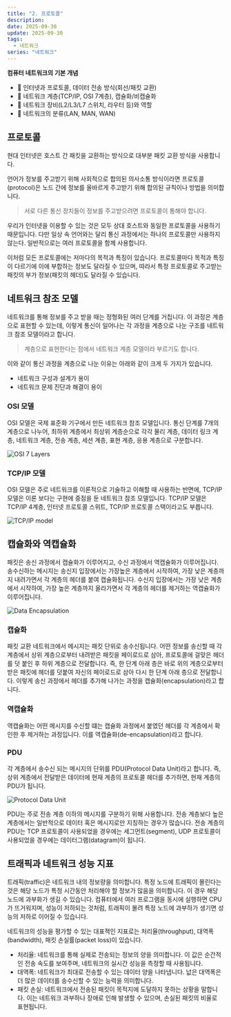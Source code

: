 ```yaml
---
title: "2. 프로토콜"
description:
date: 2025-09-30
update: 2025-09-30
tags:
  - 네트워크
series: "네트워크"
---
```


**컴퓨터 네트워크의 기본 개념**
- 📎 인터넷과 프로토콜, 데이터 전송 방식(회선/패킷 교환)
- 📎 네트워크 계층(TCP/IP, OSI 7계층), 캡슐화/비캡슐화
- 📎 네트워크 장비(L2/L3/L7 스위치, 라우터 등)와 역할
- 📎 네트워크의 분류(LAN, MAN, WAN)

## 프로토콜

현대 인터넷은 호스트 간 패킷을 교환하는 방식으로 대부분 패킷 교환 방식을 사용합니다.

언어가 정보를 주고받기 위해 사회적으로 합의된 의사소통 방식이라면 프로토콜(protocol)은
노드 간에 정보를 올바르게 주고받기 위해 합의된 규칙이나 방법을 의미합니다.

 > 서로 다른 통신 장치들이 정보를 주고받으려면 프로토콜이 통해야 합니다.

우리가 인터넷을 이용할 수 있는 것은 모두 상대 호스트와 동일한 프로토콜을 사용하기 때문입니다.
다만 일상 속 언어와는 달리 통신 과정에서는 하나의 프로토콜만 사용하지 않는다. 
일반적으로는 여러 프로토콜을 함께 사용합니다.

이처럼 모든 프로토콜에는 저마다의 목적과 특징이 있습니다.
프로토콜마다 목적과 특징이 다르기에 이에 부합하는 정보도 달라질 수 있으며, 
따라서 특정 프로토콜로 주고받는 패킷의 부가 정보(패킷의 헤더)도 달라질 수 있습니다.

## 네트워크 참조 모델

네트워크를 통해 정보를 주고 받을 때는 정형화된 여러 단계를 거칩니다. 
이 과정은 계층으로 표현할 수 있는데,
이렇게 통신이 일어나는 각 과정을 계층으로 나눈 구조를 네트워크 참조 모델이라고 합니다.

> 계층으로 표현한다는 점에서 네트워크 계층 모델이라 부르기도 합니다.

이와 같이 통신 과정을 계층으로 나눈 이유는 아래와 같이 크게 두 가지가 있습니다.

- 네트워크 구성과 설계가 용이
- 네트워크 문제 진단과 해결이 용이

### OSI 모델

OSI 모델은 국제 표준화 기구에서 만든 네트워크 참조 모델입니다.
통신 단계를 7개의 계층으로 나누어, 
최하위 계층에서 최상위 계층순으로 각각 
물리 계층, 데이터 링크 계층, 네트워크 계층, 전송 계층, 세션 계층, 표현 계층, 응용 계층으로 구분합니다.

![OSI 7 Layers](img.png)

### TCP/IP 모델

OSI 모델은 주로 네트워크를 이론적으로 기술하고 이해할 때 사용하는 반면에,
TCP/IP 모델은 이론 보다는 구현에 중점을 둔 네트워크 참조 모델입니다.
TCP/IP 모델은 TCP/IP 4계층, 인터넷 프로토콜 스위트, TCP/IP 프로토콜 스택이라고도 부릅니다.

![TCP/IP model](img_1.png)

## 캡슐화와 역캡슐화

패킷은 송신 과정에서 캡슐화가 이루어지고,
수신 과정에서 역캡슐화가 이루어집니다.
송수신하는 메시지는 송신지 입장에서는 가장높은 계층에서 시작하여,
가장 낮은 계층까지 내려가면서 각 계층의 헤더를 붙여 캡슐화됩니다.
수신지 입장에서는 가장 낮은 계층에서 시작하여,
가장 높은 계층까지 올라가면서 각 계층의 헤더를 제거하는 역캡슐화가 이루어집니다.

![Data Encapsulation](img_2.png)

### 캡슐화

패킷 교환 네트워크에서 메시지는 패킷 단위로 송수신됩니다.
어떤 정보를 송신할 때 각 계층에서 상위 계층으로부터 내려받은 패킷을
페이로드로 삼아,
프로토콜에 걸맞은 헤더를 덧 붙인 후 하위 계층으로 전달합니다.
즉, 한 단계 아래 층은 바로 위의 계층으로부터 받은 패킷에 헤더를 덧붙여
자신의 페이로드로 삼아 다시 한 단계 아래 층으로 전달합니다.
이렇게 송신 과정에서 헤더를 추가해 나가는 과정을 캡슐화(encapsulation)라고 합니다.

### 역캡슐화

역캡슐화는 어떤 메시지를 수신할 떄는 캡슐화 과정에서 붙였던 헤더를 각 계층에서 확인한 후
제거하는 과정입니다.
이를 역캡슐화(de-encapsulation)라고 합니다.

### PDU

각 계층에서 송수신 되는 메시지의 단위를 PDU(Protocol Data Unit)라고 합니다.
즉, 상위 계층에서 전달받은 데이터에 현재 계층의 프로토콜 헤더를 추가하면,
현재 계층의 PDU가 됩니다.

![Protocol Data Unit](img_3.png)

PDU는 주로 전송 계층 이하의 메시지를 구분하기 위해 사용합니다.
전송 계층보다 높은 계층에서는 일반적으로 데이터 혹은 메시지로만 지칭하는 경우가 많습니다.
전송 계층의 PDU는 TCP 프로토콜이 사용되었을 경우에는 세그먼트(segment),
UDP 프로토콜이 사용되었을 경우에는 데이터그램(datagram)이 됩니다.

## 트래픽과 네트워크 성능 지표

트래픽(traffic)은 네트워크 내의 정보량을 의미합니다.
특정 노드에 트래픽이 몰린다는 것은 해당 노드가 특정 시간동안 처리해야 할 정보가 많음을 의미합니다.
이 경우 해당 노드에 과부화가 생길 수 있습니다.
컴퓨터에서 여러 프로그램을 동시에 실행하면 CPU가 뜨거워지며,
성능이 저하되는 것처럼, 
트래픽이 몰려 특정 노드에 과부하가 생기면 성능의 저하로 이어질 수 있습니다.

네트워크의 성능을 평가할 수 있는 대표젹인 지표로는 처리율(throughput), 대역폭(bandwidth), 패킷 손실률(packet loss)이 있습니다.

- 처리율: 네트워크를 통해 실제로 전송되는 정보의 양을 의미합니다. 이 값은 순간적인 전송 속도를 보여주며, 네트워크의 실시간 성능을 측정할 때 사용됩니다.
- 대역폭: 네트워크가 최대로 전송할 수 있는 데이터 양을 나타냅니다. 넚은 대역폭은 더 많은 데이터를 송수신할 수 있는 능력을 의미합니다.
- 패킷 손실: 네트워크에서 전송된 패킷이 목적지에 도달하지 못하는 상황을 말합니다. 이는 네트워크 과부하나 장애로 인해 발생할 수 있으며, 손실된 패킷의 비율로 표현됩니다.